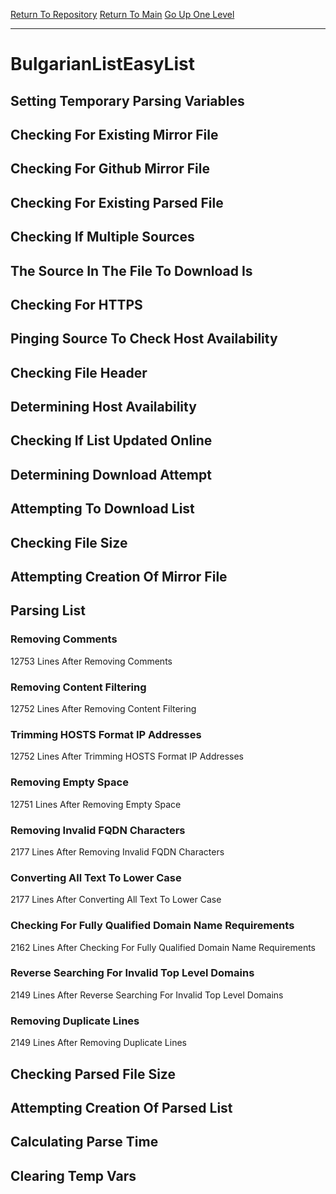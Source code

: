 [Return To Repository](https://github.com/deathbybandaid/piholeparser/)
[Return To Main](https://github.com/deathbybandaid/piholeparser/blob/master/RecentRunLogs/Mainlog.md)
[Go Up One Level](https://github.com/deathbybandaid/piholeparser/blob/master/RecentRunLogs/TopLevelScripts/30-Processing-Blacklists.md)
____________________________________
# BulgarianListEasyList
## Setting Temporary Parsing Variables
## Checking For Existing Mirror File
## Checking For Github Mirror File
## Checking For Existing Parsed File
## Checking If Multiple Sources
## The Source In The File To Download Is
## Checking For HTTPS
## Pinging Source To Check Host Availability
## Checking File Header
## Determining Host Availability
## Checking If List Updated Online
## Determining Download Attempt
## Attempting To Download List
## Checking File Size
## Attempting Creation Of Mirror File
## Parsing List
### Removing Comments
12753 Lines After Removing Comments
### Removing Content Filtering
12752 Lines After Removing Content Filtering
### Trimming HOSTS Format IP Addresses
12752 Lines After Trimming HOSTS Format IP Addresses
### Removing Empty Space
12751 Lines After Removing Empty Space
### Removing Invalid FQDN Characters
2177 Lines After Removing Invalid FQDN Characters
### Converting All Text To Lower Case
2177 Lines After Converting All Text To Lower Case
### Checking For Fully Qualified Domain Name Requirements
2162 Lines After Checking For Fully Qualified Domain Name Requirements
### Reverse Searching For Invalid Top Level Domains
2149 Lines After Reverse Searching For Invalid Top Level Domains
### Removing Duplicate Lines
2149 Lines After Removing Duplicate Lines
## Checking Parsed File Size
## Attempting Creation Of Parsed List
## Calculating Parse Time
## Clearing Temp Vars
